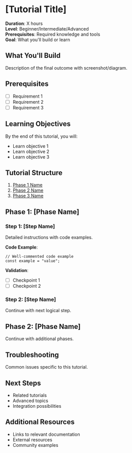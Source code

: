 # [Tutorial Title]

**Duration**: X hours  
**Level**: Beginner/Intermediate/Advanced  
**Prerequisites**: Required knowledge and tools  
**Goal**: What you'll build or learn  

## What You'll Build
Description of the final outcome with screenshot/diagram.

## Prerequisites
- [ ] Requirement 1
- [ ] Requirement 2
- [ ] Requirement 3

## Learning Objectives
By the end of this tutorial, you will:
- Learn objective 1
- Learn objective 2
- Learn objective 3

## Tutorial Structure
1. [Phase 1 Name](link)
2. [Phase 2 Name](link)
3. [Phase 3 Name](link)

## Phase 1: [Phase Name]
### Step 1: [Step Name]
Detailed instructions with code examples.

**Code Example**:
```language
// Well-commented code example
const example = "value";
```

**Validation**:
- [ ] Checkpoint 1
- [ ] Checkpoint 2

### Step 2: [Step Name]
Continue with next logical step.

## Phase 2: [Phase Name]
Continue with additional phases.

## Troubleshooting
Common issues specific to this tutorial.

## Next Steps
- Related tutorials
- Advanced topics
- Integration possibilities

## Additional Resources
- Links to relevant documentation
- External resources
- Community examples